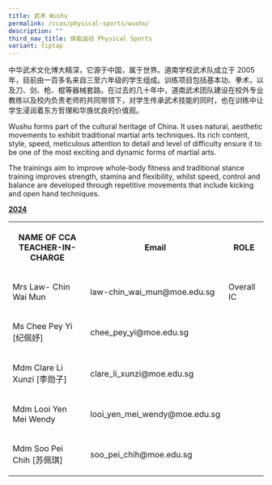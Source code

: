 ```yaml
---
title: 武术 Wushu
permalink: /ccas/physical-sports/wushu/
description: ""
third_nav_title: 体能运动 Physical Sports
variant: tiptap
---
```

<p>中华武术文化博大精深，它源于中国，属于世界。道南学校武术队成立于 2005 年，目前由一百多名来自三至六年级的学生组成。训练项目包括基本功、拳术，以及刀、剑、枪、棍等器械套路。在过去的几十年中，道南武术团队建设在校外专业教练以及校内负责老师的共同带领下，对学生传承武术技能的同时，也在训练中让学生浸润着东方哲理和华族优良的价值观。</p><p>Wushu forms part of the cultural heritage of China. It uses natural, aesthetic movements to exhibit traditional martial arts techniques. Its rich content, style, speed, meticulous attention to detail and level of difficulty ensure it to be one of the most exciting and dynamic forms of martial arts.</p><p>The trainings aim to improve whole-body fitness and traditional stance training improves strength, stamina and flexibility, whilst speed, control and balance are developed through repetitive movements that include kicking and open hand techniques.</p><p><strong><u>2024</u></strong></p><table><tbody><tr><th rowspan="1" colspan="1"><p>NAME OF CCA<br>TEACHER-IN-CHARGE</p></th><th rowspan="1" colspan="1"><p>Email</p></th><th rowspan="1" colspan="1"><p>ROLE</p></th></tr><tr><td rowspan="1" colspan="1"><p>Mrs Law- Chin Wai Mun</p></td><td rowspan="1" colspan="1"><p>law-chin_wai_mun@moe.edu.sg</p></td><td rowspan="1" colspan="1"><p>Overall IC</p></td></tr><tr><td rowspan="1" colspan="1"><p>Ms Chee Pey Yi [纪佩妤]</p></td><td rowspan="1" colspan="1"><p>chee_pey_yi@moe.edu.sg</p></td><td rowspan="1" colspan="1"><p></p></td></tr><tr><td rowspan="1" colspan="1"><p>Mdm Clare Li Xunzi [李勋子]</p></td><td rowspan="1" colspan="1"><p>clare_li_xunzi@moe.edu.sg</p></td><td rowspan="1" colspan="1"><p></p></td></tr><tr><td rowspan="1" colspan="1"><p>Mdm Looi Yen Mei Wendy</p></td><td rowspan="1" colspan="1"><p>looi_yen_mei_wendy@moe.edu.sg</p></td><td rowspan="1" colspan="1"><p></p></td></tr><tr><td rowspan="1" colspan="1"><p>Mdm Soo Pei Chih [苏佩琪]</p></td><td rowspan="1" colspan="1"><p>soo_pei_chih@moe.edu.sg</p></td><td rowspan="1" colspan="1"><p></p></td></tr></tbody></table><p></p>
